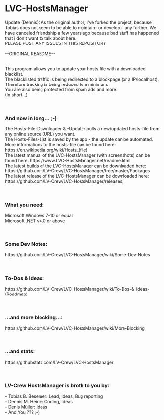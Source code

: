 # LVC-HostsManager

Update (Dennis):
As the original author, I've forked the project, because Tobias does not seem to be able to maintain- or develop it any further. We have canceled friendship a few years ago because bad stuff has happened that i don't want to talk about here.<br>
PLEASE POST ANY ISSUES IN THIS REPOSITORY<br><br>
--ORIGINAL REAEDME--<br><br>


This program allows you to update your hosts file with a downloaded blacklist.<br>
The blacklisted traffic is being redirected to a blockpage (or a IP/localhost).<br>
Therefore tracking is being reduced to a minimum.<br>
You are also being protected from spam ads and more.<br>
(In short...)<br>
<br>
<br>
<h3><b>And now in long... ;-)</b></h3>
The Hosts-File-Downloader & -Updater pulls a new/updated hosts-file from any online source (URL) you want.<br>
The Hosts-Files-List is saved by the app - the update can be automated.<br>
More informations to the hosts-file can be found here: https://en.wikipedia.org/wiki/Hosts_(file)<br>
The latest manual of the LVC-HostsManager (with screenshots) can be found here: https://www.LVC-HostsManager.net/readme.html<br>
The latest builds of the LVC-HostsManager can be downloaded here: https://github.com/LV-Crew/LVC-HostsManager/tree/master/Packages<br>
The latest release of the LVC-HostsManager can be downloaded here: https://github.com/LV-Crew/LVC-HostsManager/releases/<br>
<br>
<br>
<h3><b>What you need:</b></h3>
Microsoft Windows 7-10 or equal<br>
Microsoft .NET v4.0 or above<br>
<br>
<br>
<h3><b>Some Dev Notes:</b></h3>
https://github.com/LV-Crew/LVC-HostsManager/wiki/Some-Dev-Notes<br>
<br>
<br>
<h3><b>To-Dos & Ideas:</b></h3>
https://github.com/LV-Crew/LVC-HostsManager/wiki/To-Dos-&-Ideas-(Roadmap)<br>
<br>
<br>
<h3><b>...and more blocking...:</b></h3>
https://github.com/LV-Crew/LVC-HostsManager/wiki/More-Blocking<br>
<br>
<br>
<h3><b>...and stats:</b></h3>
https://githubstats.com/LV-Crew/LVC-HostsManager<br>
<br>
<br>
<h3><b>LV-Crew HostsManager is broth to you by:</b></h3>
- Tobias B. Besemer: Lead, Ideas, Bug reporting<br>
- Dennis M. Heine: Coding, Ideas<br>
- Denis Müller: Ideas<br>
- And You ??? ;-)<br>
